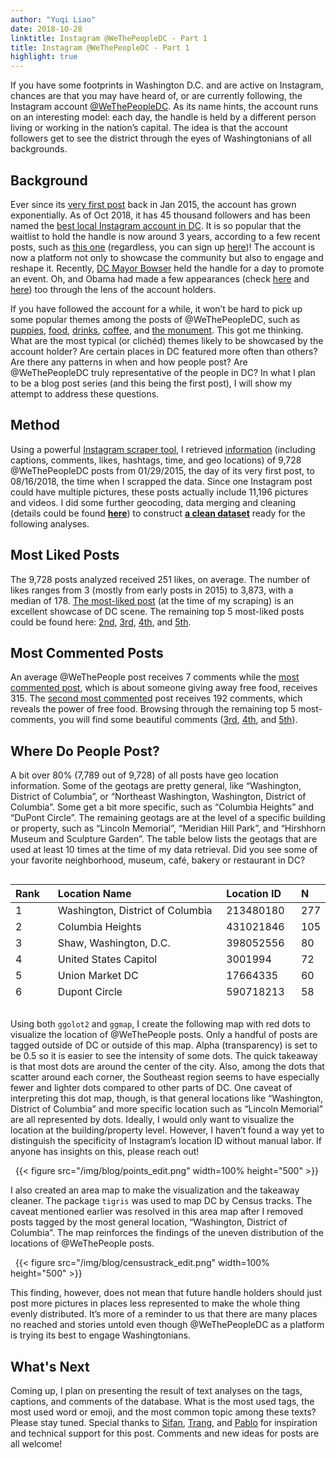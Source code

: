 ```yaml
---
author: "Yuqi Liao"
date: 2018-10-28
linktitle: Instagram @WeThePeopleDC - Part 1
title: Instagram @WeThePeopleDC - Part 1
highlight: true
---
```

If you have some footprints in Washington D.C. and are active on Instagram, chances are that you may have heard of, or are currently following, the Instagram account [@WeThePeopleDC](https://www.instagram.com/wethepeopledc/). As its name hints, the account runs on an interesting model: each day, the handle is held by a different person living or working in the nation’s capital. The idea is that the account followers get to see the district through the eyes of Washingtonians of all backgrounds.

## **Background**
Ever since its [very first post](https://www.instagram.com/p/ydP7XHCBtb/) back in Jan 2015, the account has grown exponentially. As of Oct 2018, it has 45 thousand followers and has been named the [best local Instagram account in DC](https://local.washingtoncitypaper.com/publication/best-of-dc/2018/people-and-places/best-local-instagram-account). It is so popular that the waitlist to hold the handle is now around 3 years, according to a few recent posts, such as [this one](https://www.instagram.com/p/BlyikC6B98i/) (regardless, you can sign up [here](https://bit.ly/2irlDIM))! The account is now a platform not only to showcase the community but also to engage and reshape it. Recently, [DC Mayor Bowser](https://www.instagram.com/p/BnmuhKah01m/) held the handle for a day to promote an event. Oh, and Obama had made a few appearances (check [here](https://www.instagram.com/p/0bKi_LCBm5/) and [here](https://www.instagram.com/p/Bj3feOkApPM/)) too through the lens of the account holders.

If you have followed the account for a while, it won’t be hard to pick up some popular themes among the posts of @WeThePeopleDC, such as [puppies](https://www.instagram.com/p/BpKT7QqHofW/), [food](https://www.instagram.com/p/BoIcglRB5_z), [drinks](https://www.instagram.com/p/BnxQ8DABYtu/), [coffee](https://www.instagram.com/p/BpEz1Fahw3v), and [the monument](https://www.instagram.com/p/Bm_mk7vBgiA). This got me thinking. What are the most typical (or clichéd) themes likely to be showcased by the account holder? Are certain places in DC featured more often than others? Are there any patterns in when and how people post? Are @WeThePeopleDC truly representative of the people in DC? In what I plan to be a blog post series (and this being the first post), I will show my attempt to address these questions.

## **Method**
Using a powerful [Instagram scraper tool](https://github.com/rarcega/instagram-scraper), I retrieved [information](https://github.com/yuqiliao/Instagram/blob/master/Data/wethepeopledc.json) (including captions, comments, likes, hashtags, time, and geo locations) of 9,728 @WeThePeopleDC posts from 01/29/2015, the day of its very first post, to 08/16/2018, the time when I scrapped the data. Since one Instagram post could have multiple pictures, these posts actually include 11,196 pictures and videos. I did some further geocoding, data merging and cleaning (details could be found [**here**](https://github.com/yuqiliao/Instagram/blob/master/Code/Instagram%20Data%20Analysis.R)) to construct [**a clean dataset**](https://github.com/yuqiliao/Instagram/blob/master/Data/wethepeople_clean_data.rdata) ready for the following analyses.

## **Most Liked Posts**
The 9,728 posts analyzed received 251 likes, on average. The number of likes ranges from 3 (mostly from early posts in 2015) to 3,873, with a median of 178. [The most-liked post](https://www.instagram.com/p/BguCzafhzBc/) (at the time of my scraping) is an excellent showcase of DC scene. The remaining top 5 most-liked posts could be found here: [2nd](https://www.instagram.com/p/BdeMo0zHxae/), [3rd](https://www.instagram.com/p/BbuB8ZFn8rS/), [4th](https://www.instagram.com/p/BWFb21ylr9X/), and [5th](https://www.instagram.com/p/BabgL98HEJ6/).

## **Most Commented Posts**
An average @WeThePeople post receives 7 comments while the [most commented post](https://www.instagram.com/p/BhhLxzLBqeK/?taken-by=wethepeopledc), which is about someone giving away free food, receives 315. The [second most commented](https://www.instagram.com/p/BgEYXkjBQjR/) post receives 192 comments, which reveals the power of free food. Browsing through the remaining top 5 most-comments, you will find some beautiful comments ([3rd](https://www.instagram.com/p/BfRnskAB7PZ/), [4th](https://www.instagram.com/p/BecEPmgnQih/), and [5th](https://www.instagram.com/p/BbS66nzHdNg/)).

## **Where Do People Post?**
A bit over 80% (7,789 out of 9,728) of all posts have geo location information. Some of the geotags are pretty general, like “Washington, District of Columbia”, or “Northeast Washington, Washington, District of Columbia”. Some get a bit more specific, such as “Columbia Heights” and “DuPont Circle”. The remaining geotags are at the level of a specific building or property, such as “Lincoln Memorial”, “Meridian Hill Park”, and “Hirshhorn Museum and Sculpture Garden”. The table below lists the geotags that are used at least 10 times at the time of my data retrieval. Did you see some of your favorite neighborhood, museum, café, bakery or restaurant in DC?

<div style="overflow: auto; height:150pt; width:100%;">

| Rank&nbsp;&nbsp;&nbsp; | Location Name                                                       | Location ID&nbsp;&nbsp;&nbsp; | N   |
|:-----------------------|:--------------------------------------------------------------------|:------------------------------|:----|
| 1                      | Washington, District of Columbia                                    | 213480180                     | 277 |
| 2                      | Columbia Heights                                                    | 431021846                     | 105 |
| 3                      | Shaw, Washington, D.C.                                              | 398052556                     | 80  |
| 4                      | United States Capitol                                               | 3001994                       | 72  |
| 5                      | Union Market DC                                                     | 17664335                      | 60  |
| 6                      | Dupont Circle                                                       | 590718213                     | 58  |
| 7                      | Meridian Hill Park                                                  | 240887                        | 56  |
| 8                      | Petworth, Washington, D.C.                                          | 226687206                     | 47  |
| 9                      | Adams Morgan                                                        | 388765809                     | 46  |
| 10                     | Northeast Washington, Washington, District of Columbia              | 255111089                     | 44  |
| 11                     | Logan Circle                                                        | 208941                        | 42  |
| 11                     | NoMa                                                                | 244637618                     | 42  |
| 13                     | Mount Pleasant Neighborhood, DC                                     | 220143606                     | 40  |
| 14                     | Northwest Washington, Washington, District of Columbia              | 373285541                     | 39  |
| 14                     | The Yards Park                                                      | 223871912                     | 39  |
| 14                     | Union Station, Washington D.C.                                      | 214513963                     | 39  |
| 17                     | Lincoln Memorial                                                    | 15712                         | 37  |
| 18                     | The Obama White House                                               | 225931565                     | 36  |
| 19                     | Nationals Park                                                      | 235453813                     | 35  |
| 20                     | Eastern Market                                                      | 153462                        | 33  |
| 21                     | Navy Yard, Washington, D.C.                                         | 254750439                     | 32  |
| 21                     | Southeast, Washington, D.C.                                         | 1003343474                    | 32  |
| 23                     | Georgetown, DC                                                      | 1009997177                    | 31  |
| 24                     | Hirshhorn Museum and Sculpture Garden                               | 175770                        | 29  |
| 24                     | National Building Museum                                            | 2222215                       | 29  |
| 26                     | Capitol Hill                                                        | 251483                        | 25  |
| 26                     | U Street                                                            | 218155430                     | 25  |
| 28                     | Brookland                                                           | 2258108                       | 24  |
| 29                     | Logan Circle, Washington, D.C.                                      | 661725620                     | 22  |
| 29                     | National Portrait Gallery, Smithsonian Institution                  | 216550363                     | 22  |
| 29                     | Park View, Washington, D.C.                                         | 348372014                     | 22  |
| 29                     | Renwick Gallery                                                     | 373555                        | 22  |
| 33                     | 9:30 Club                                                           | 42620                         | 21  |
| 33                     | Baked and Wired                                                     | 20908                         | 21  |
| 33                     | National Gallery of Art                                             | 4366681                       | 21  |
| 36                     | Farragut Square                                                     | 216247476                     | 20  |
| 36                     | Georgetown University                                               | 367909                        | 20  |
| 36                     | Washington Monument National Monument                               | 214773851                     | 20  |
| 36                     | Washington National Cathedral                                       | 619641                        | 20  |
| 40                     | Bloomingdale                                                        | 214808890                     | 19  |
| 40                     | Mount Pleasant, Washington, D.C.                                    | 266994012                     | 19  |
| 40                     | The Mall (Washington DC)                                            | 236471522                     | 19  |
| 43                     | Basilica of the National Shrine of the Immaculate Conception        | 698600                        | 18  |
| 43                     | Bloomingdale Neighborhood                                           | 112774                        | 18  |
| 43                     | Maketto                                                             | 522811549                     | 18  |
| 46                     | Blagden Alley                                                       | 220142279                     | 17  |
| 46                     | Glover Park                                                         | 581403474                     | 17  |
| 46                     | The Catholic University of America                                  | 1818173                       | 17  |
| 46                     | Walter E. Washington Convention Center                              | 21614                         | 17  |
| 46                     | Wharf DC                                                            | 240260328                     | 17  |
| 51                     | Smithsonian National Museum of African American History and Culture | 262515071                     | 16  |
| 51                     | Studio Theatre                                                      | 681473                        | 16  |
| 51                     | The John F. Kennedy Center for the Performing Arts                  | 1797069                       | 16  |
| 51                     | Trinidad, Washington, D.C.                                          | 288007973                     | 16  |
| 55                     | Big Bear Cafe                                                       | 268082                        | 15  |
| 55                     | CityCenterDC                                                        | 940940154                     | 15  |
| 57                     | A Baked Joint                                                       | 861977418                     | 14  |
| 57                     | Capital Area Food Bank                                              | 235218391                     | 14  |
| 57                     | Capital One Arena                                                   | 372247132                     | 14  |
| 57                     | Children's National Medical Center                                  | 221398401                     | 14  |
| 57                     | Congressional Cemetery                                              | 3097484                       | 14  |
| 57                     | Mellow Mushroom                                                     | 214103205                     | 14  |
| 63                     | Capitol Hill East                                                   | 1016211316                    | 13  |
| 63                     | Cardozo High School                                                 | 1899316                       | 13  |
| 63                     | DC Brau Brewing Company                                             | 3855792                       | 13  |
| 63                     | Dumbarton House, NSCDA Museum & Headquarters                        | 5068862                       | 13  |
| 63                     | La Colombe DC                                                       | 228681882                     | 13  |
| 63                     | Supreme Court of the United States                                  | 217378728                     | 13  |
| 63                     | The Barbie Pond on Avenue Q                                         | 827440940                     | 13  |
| 63                     | The Coupe                                                           | 37742190                      | 13  |
| 63                     | The Library of Congress                                             | 849479                        | 13  |
| 63                     | Tidal Basin                                                         | 342980053                     | 13  |
| 73                     | Compass Coffee                                                      | 255066865                     | 12  |
| 73                     | Foggy Bottom                                                        | 480653079                     | 12  |
| 73                     | Hill East, Capitol Hill, DC                                         | 257787457                     | 12  |
| 73                     | Le Diplomate                                                        | 75367954                      | 12  |
| 73                     | National Museum of Women in the Arts                                | 218723464                     | 12  |
| 73                     | NPR                                                                 | 123219                        | 12  |
| 73                     | Showtime Bar                                                        | 98872958                      | 12  |
| 73                     | Southwest Waterfront                                                | 226465082                     | 12  |
| 73                     | Southwest, Washington, D.C.                                         | 259248179                     | 12  |
| 73                     | The George Washington University                                    | 2150339                       | 12  |
| 73                     | Woodley Park, Washington, D.C.                                      | 249815242                     | 12  |
| 84                     | Dacha Beer Garden                                                   | 137265021                     | 11  |
| 84                     | Florida House                                                       | 650539693                     | 11  |
| 84                     | H St NE                                                             | 18957872                      | 11  |
| 84                     | Martin Luther King Jr. Memorial Library                             | 220273766                     | 11  |
| 84                     | National Museum of American History                                 | 838999                        | 11  |
| 84                     | Rock Creek Park                                                     | 214578741                     | 11  |
| 84                     | Thomas Jefferson Memorial                                           | 139456                        | 11  |
| 84                     | Washington Post                                                     | 48734                         | 11  |
| 92                     | Chinatown (Washington, D.C.)                                        | 267006300                     | 10  |
| 92                     | Crispus Attucks Park                                                | 2492759                       | 10  |
| 92                     | Dupont Circle Farmers Market                                        | 444809                        | 10  |
| 92                     | Dupont Circle Fountain                                              | 859993053                     | 10  |
| 92                     | Ebenezers Coffeehouse                                               | 52384                         | 10  |
| 92                     | El Rey DC                                                           | 219681075                     | 10  |
| 92                     | Georgetown Waterfront Park                                          | 848636417                     | 10  |
| 92                     | Georgetown, Washington, D.C.                                        | 505137722                     | 10  |
| 92                     | Open City at the National Cathedral                                 | 494672326                     | 10  |
| 92                     | Smithsonian American Art Museum and the Renwick Gallery             | 213933592                     | 10  |
| 92                     | Smithsonian's National Museum of the American Indian                | 483547                        | 10  |
| 92                     | The Royal                                                           | 404260334                     | 10  |
| 92                     | U.S. Botanic Garden                                                 | 1020983911                    | 10  |
| 92                     | Zeke's Coffee of DC                                                 | 161404230                     | 10  |

</div>
&nbsp;

Using both `ggolot2` and `ggmap`, I create the following map with red dots to visualize the location of @WeThePeople posts. Only a handful of posts are tagged outside of DC or outside of this map. Alpha (transparency) is set to be 0.5 so it is easier to see the intensity of some dots. The quick takeaway is that most dots are around the center of the city. Also, among the dots that scatter around each corner, the Southeast region seems to have especially fewer and lighter dots compared to other parts of DC. One caveat of interpreting this dot map, though, is that general locations like “Washington, District of Columbia” and more specific location such as “Lincoln Memorial” are all represented by dots. Ideally, I would only want to visualize the location at the building/property level. However, I haven’t found a way yet to distinguish the specificity of Instagram’s location ID without manual labor. If anyone has insights on this, please reach out!

&nbsp;
{{< figure src="/img/blog/points_edit.png" width=100% height="500" >}}
&nbsp;

I also created an area map to make the visualization and the takeaway cleaner. The package `tigris` was used to map DC by Census tracks. The caveat mentioned earlier was resolved in this area map after I removed posts tagged by the most general location, “Washington, District of Columbia”. The map reinforces the findings of the uneven distribution of the locations of @WeThePeople posts.

&nbsp;
{{< figure src="/img/blog/censustrack_edit.png" width=100% height="500" >}}
&nbsp;

This finding, however, does not mean that future handle holders should just post more pictures in places less represented to make the whole thing evenly distributed. It’s more of a reminder to us that there are many places no reached and stories untold even though @WeThePeopleDC as a platform is trying its best to engage Washingtonians.

## **What's Next**
Coming up, I plan on presenting the result of text analyses on the tags, captions, and comments of the database. What is the most used tags, the most used word or emoji, and the most common topic among these texts? Please stay tuned. Special thanks to [Sifan](https://twitter.com/Sifan_Liu), [Trang](https://github.com/nguyentr17), and [Pablo](https://twitter.com/p_barbera) for inspiration and technical support for this post. Comments and new ideas for posts are all welcome!
